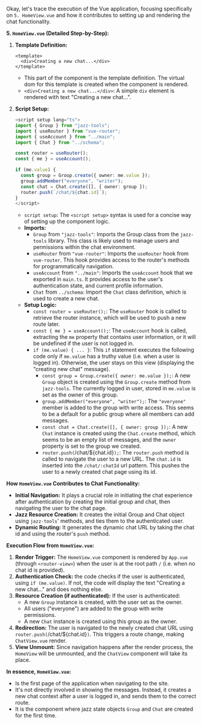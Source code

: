 Okay, let's trace the execution of the Vue application, focusing specifically on `5. HomeView.vue` and how it contributes to setting up and rendering the chat functionality.

**5. `HomeView.vue` (Detailed Step-by-Step):**

1.  **Template Definition:**
    ```vue
    <template>
      <div>Creating a new chat...</div>
    </template>
    ```
    -   This part of the component is the template definition. The virtual dom for this template is created when the component is rendered.
      -   `<div>Creating a new chat...</div>`:  A simple `div` element is rendered with text "Creating a new chat...".

2.  **Script Setup:**
    ```typescript
    <script setup lang="ts">
    import { Group } from "jazz-tools";
    import { useRouter } from "vue-router";
    import { useAccount } from "../main";
    import { Chat } from "../schema";

    const router = useRouter();
    const { me } = useAccount();

    if (me.value) {
      const group = Group.create({ owner: me.value });
      group.addMember("everyone", "writer");
      const chat = Chat.create([], { owner: group });
      router.push(`/chat/${chat.id}`);
    }
    </script>
    ```
    -   `script setup`: The `<script setup>` syntax is used for a concise way of setting up the component logic.
    -   **Imports:**
        -   `Group` from `"jazz-tools"`: Imports the Group class from the `jazz-tools` library. This class is likely used to manage users and permissions within the chat environment.
        -   `useRouter` from `"vue-router"`: Imports the `useRouter` hook from `vue-router`. This hook provides access to the router's methods for programmatically navigation.
        -   `useAccount` from `"../main"`: Imports the `useAccount` hook that we exported in `main.ts`. It provides access to the user's authentication state, and current profile information.
        - `Chat` from `../schema`: Import the `Chat` class definition, which is used to create a new chat.
    -   **Setup Logic:**
        -   `const router = useRouter();`: The `useRouter` hook is called to retrieve the router instance, which will be used to push a new route later.
        -   `const { me } = useAccount();`: The `useAccount` hook is called, extracting the `me` property that contains user information, or it will be undefined if the user is not logged in.
        -   `if (me.value) { ... }`: This `if` statement executes the following code only if `me.value` has a truthy value (i.e. when a user is logged in). Otherwise, the user stays on this view (displaying the "creating new chat" message).
            -   `const group = Group.create({ owner: me.value });`: A new `Group` object is created using the `Group.create` method from `jazz-tools`.  The currently logged in user, stored in `me.value` is set as the owner of this group.
            -   `group.addMember("everyone", "writer");`: The `"everyone"` member is added to the group with write access. This seems to be a default for a public group where all members can add messages.
            -    `const chat = Chat.create([], { owner: group });`: A new `Chat` instance is created using the `Chat.create` method, which seems to be an empty list of messages, and the `owner` property is set to the group we created.
            -   `router.push(`/chat/${chat.id}`);`: The `router.push` method is called to navigate the user to a new URL. The `chat.id` is inserted into the `/chat/:chatId` url pattern. This pushes the user to a newly created chat page using its id.

**How `HomeView.vue` Contributes to Chat Functionality:**

-   **Initial Navigation:** It plays a crucial role in initiating the chat experience after authentication by creating the initial group and chat, then navigating the user to the chat page.
-   **Jazz Resource Creation:** It creates the initial Group and Chat object using `jazz-tools`' methods, and ties them to the authenticated user.
-   **Dynamic Routing:** It generates the dynamic chat URL by taking the chat id and using the router's `push` method.

**Execution Flow from `HomeView.vue`:**

1.  **Render Trigger:** The `HomeView.vue` component is rendered by `App.vue` (through `<router-view>`) when the user is at the root path `/` (i.e. when no chat id is provided).
2.  **Authentication Check:** the code checks if the user is authenticated, using `if (me.value)`. If not, the code will display the text "Creating a new chat..." and does nothing else.
3.  **Resource Creation (if authenticated):** If the user is authenticated:
    -   A new `Group` instance is created, with the user set as the owner.
    -   All users ("everyone") are added to the group with write permissions.
    -   A new `Chat` instance is created using this group as the owner.
4.  **Redirection:** The user is navigated to the newly created chat URL using `router.push(`/chat/${chat.id}`)`. This triggers a route change, making `ChatView.vue` render.
5.  **View Unmount:** Since navigation happens after the render process, the `HomeView` will be unmounted, and the `ChatView` component will take its place.

**In essence, `HomeView.vue`:**

- Is the first page of the application when navigating to the site.
-   It's not directly involved in showing the messages. Instead, it creates a new chat context after a user is logged in, and sends them to the correct route.
-   It is the component where jazz state objects `Group` and `Chat` are created for the first time.


